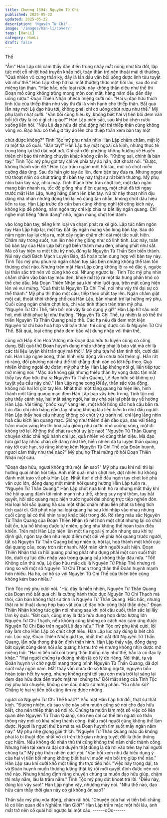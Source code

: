 ```yaml
---
title: Chương 1594: Nguyên Từ Chi
published: 2025-05-22
updated: 2025-05-22
description: 'Nguyên Từ Chi'
image: '/images/han-li/cover/'
tags: [HanLi]
category: HanLi
draft: false
---
```


Thể

"Ầm"
Hàn Lập chỉ cảm thấy đan điền trong nháy mắt nóng như lửa đốt,
lập tức một cỗ nhiệt hoả truyền khắp nới, toàn thân trở nên thoải
mái dị thường.
"Quả nhiên vô cùng thần kỳ, đây là lần đầu vãn bối uống được
linh tửu tuyệt vời như thế."
Hàn Lập khép hờ hai mắt thưởng thức một hồi lâu, sau đó mở
miệng tán thán.
"Hắc hắc, nếu loại rượu này không thần diệu như thế thì Đoạn mỗ
cũng không trông mong mòn con mắt, hàng năm đều đến đây
uống rượu."
Đoạn Thiên Nhận nhếch miệng cười nói.
"Hai vị đạo hữu thích linh tửu của thiếp thân như vậy thì đã là vinh
hạnh cho thiếp thân. Bất quá lần này mời Lệ đạo hữu tới, không
phải chỉ có uống chút rượu như thế."
Mỹ phụ lạnh nhạt cười.
"Vãn bối cũng hiếu kỳ, không biết hai vị tiền bối đem vãn bối tới
đây là có ý gì chỉ giáo?"
Hàn Lập biến sắc, sau khi bỏ chén rượu xuống liền hỏi.
"Nếu Lệ đạo hữu đã chủ động hỏi thì thiếp thân cũng không vòng
vo. Đạo hữu có thể giơ tay áo lên cho thiếp thân xem bàn tay một

chút được không?"
Tinh Tộc mỹ phu nhân nhìn Hàn Lập chằm chằm, mặt lộ ra một tia
cổ quái.
"Bàn tay!"
Hàn Lập tuy mặt ngoài cả kinh, nhưng thực tế trong lòng lại thở
dài một hơi.
Chỉ cần đối phương không hướng về Huyền thiên chi bảo thì
những chuyện khác không cần lo.
"Không sai, chính là bàn tay."
Tinh Tộc mỹ phụ giơ tay chỉ về phía tay áo hắn, dứt khoát nói.
"Được, không thành vấn đề."
Hàn Lập trầm ngâm một hồi lâu, mới có chút miễn cưỡng đáp
ứng.
Sau đó hắn giơ tay áo lên, đem bàn tay đưa ra.
Nhưng ngoại trừ thoạt nhìn có chút trắng thì bàn tay này thật sự
rất bình thường.
Mỹ phụ nhìn bàn tay này, nhíu mày. Tinh thạch trên trán chợt loé,
một đạo ngân mang bắn nhanh ra, tốc độ giống như điện quang,
một chút đã tới ngay trước mặt Hàn Lập, hung hăng đánh lên bàn
tay.
Nữ tử này thoạt nhìn dịu dàng nhã nhặn nhưng động thủ lại vô
cùng tàn nhẫn, không chút dấu hiệu liền ra tay.
Hàn Lập trước đó căn bản cũng không nghĩ tới công kích này,
không kịp đề phòng, năm ngón tay chỉ kịp chìa ra bắt lấy ngân
quang.
Chỉ nghe một tiếng "đinh đang" nhỏ, ngân mang chợt loé đánh

vào lòng bàn tay, tiếng kim loại va chạm phát ra xé gió.
Lập tức năm ngón tay Hàn Lập hợp lại, một tay bắt lấy ngân
mang vào lòng bàn tay. Sau đó năm ngón tay lại chìa ra, một cây
ngân châm chỉ dài một tấc xuất hiện. Châm này trong suốt, run
lên nhè nhẹ giống như có linh tính.
Lúc này, toàn bộ bàn tay của Hàn Lập bất ngờ biến thành màu
đen, phảng phất như sắt. Mà cổ tay hiện ra một tiêu ký nhỏ, đúng
là Nguyên Từ Thần Sơn biến thành.
Núi này dưới Bách Mạch Luyện Bảo, đã hoàn toàn dung hợp với
bàn tay này. Tinh Tộc mỹ phụ phun ra ngân châm tuy sắc bén
nhưng không thể làm tổn thương chút nào.
Nhưng trên mặt Hàn Lập cũng không lộ ra vẻ đắc ý, ngược lại
thần sắc trở nên vô cùng khó coi. Nhưng ngược lại, Tinh Tộc mỹ
phụ nhìn chằm chằm vào bàn tay màu đen, khoé mắt lộ ra một tia
hưng phấn khó có thể che dấu.
Mà Đoạn Thiên Nhận sau khi nhìn lướt qua, trên mặt cũng hiện
lên vẻ vui mừng.
"Quả thật là Nguyên Từ Chi Thể, nói như vậy thì đại sự có thể
thành."
Mỹ phụ thì thào một câu, tiếp theo phất tay lên.
Ngân châm giật một cái, thoát khỏi khống chế của Hàn Lập, bắn
nhanh trở lại hướng mỹ phụ. Cuối cùng ngân châm chợt loé, chi
vào tinh thạch trên trán mỹ phụ.
"Nguyên Từ Chi Thể, tiền bối nói vậy là có dụng ý gì?"
Hàn Lập hít sâu môt hơi, mới khôi phục lại như thường.
"Nguyên Từ Chi Thể, tự nhiên là có thể thi triển Nguyên Từ Thần
Quang pháp thể. Các hạ nếu đã đem một kiện Nguyên từ chi bảo
hoà hợp với bản thân, thì cũng được coi là Nguyên Từ Chi Thể.
Bất quá, loại công pháp đem bảo vật dung nhập với thân thể,

cùng với Hấp Kim Hoá Vương mà Đoạn đạo hữu tu luyện cũng có
công dụng. Bất quá thứ Đoạn huynh dung nhập không phải là bảo
vật mà chỉ là các tài liệu luyện khí trân quý mà thôi."
Mỹ phụ tựa hồ tâm tình tốt, cười dài nói.
Hàn Lập nghe xong, thân hình vừa động vẫn chưa hỏi thêm gì.
Hắn rất rõ ràng, đối phương nói như thế thì khẳng định còn có lời
tiếp theo. Quả nhiên không ngoài dự đoán, mỹ phụ thấy Hàn Lập
không nói gì, liền tiếp tục mở miệng nói:
"Mặc dù không giả nhưng thiếp thân hy vọng được tận mắt thấy
tay đạo hữu thả ra Nguyên Từ Thần Quang, Lệ đạo hữu sẽ không
cự tuyệt yêu cầu này chứ."
Hàn Lập nghe xong lời ấy, thần sắc vừa động, không nói hai lời
giơ tay lên. Nhất thời một tầng quang hà hiện lên, hình thành một
tầng quang mạc đem Hàn Lập bao vây bên trong. Tinh tộc mỹ phụ
thấy cảnh này, hai mắt sáng ngời, hai tay chà xát lại phất tay về
hướng Hàn Lập.
Vài tiếng "phốc xuy" vang lên, một khối hồng sắc hoả cầu bắn ra.
Lúc đầu chỉ nhỏ bằng nắm tay nhưng không lâu liền biến to như
đầu người.
Hàn Lập thấy hoả cầu nhưng không có chút ý tứ tránh né, chỉ
lặng lẳng nhìn hoả cầu kích lên quang mạc. Giống như thiểm điện
đảo qua, sau vài tiếng trầm muộn vang lên thì hoả cầu giống như
nước nhỏ xuống sông, một đi không trở lại.
Không thể phát ra chút uy lực nào!
"Nguyên Từ Thần Quang chuyên khắc chế ngũ hành chi lực, quả
nhiên vô cùng thần diệu. Mà đạo hữu giơ tay nhấc chân dễ dàng
như thế, hiển nhiên đã tu luyện thần quang này tới cực hạn, sợ
rằng không kém Nguyên Từ Chi Thể của Đoàn huynh, ngươi cảm
thấy như thế nào?"
Mỹ phụ họ Thái mừng rỡ hỏi Đoạn Thiên Nhận một câu.

"Đoạn đạo hữu, ngươi không thử một lần sao?"
Mỹ phụ sau khi nói thì lại hướng quái nhân hỏi tiếp.
Ánh mắt quái nhân chợt loé, đột nhiên hư không đánh một trảo về
phía Hàn Lập. Nhất thời ở chỗ đầu ngón tay chợt loé phù văn cực
lớn, đồng dạng một mảnh hôi quang hướng Hàn Lập tuôn ra.
"Nguyên Từ Thần Quang."
Hàn Lập chút nữa kinh hô ra nhưng mắt thấy khí thế hôi quang
đánh tới mình mạnh như thế, không suy nghĩ thêm, tay bắt quyết,
hôi sắc quang mạc hiện trước người đại phóng trực tiếp nghên
đón.
Hai loại hôi sắc quang hà sau một khắc chạm nhau liền phát ra
tiếng tích tích quái dị. Giờ phút này hai loại quang hà sau khi nhập
vào nhau nhưng cuối cùng lại có thể nhìn ra sự khác biệt trong
đó.
Rõ ràng màu sắc Nguyên Từ Thần Quang của Đoạn Thiên Nhận
rõ nét hơn một chút nhưng lại có chút bất ổn, tựa hồ không được
tự nhiên, giống như không thể hoàn toàn điều khiển.
Trên mặt Hàn Lập hiện lên một tia ngoài ý muốn nhưng sau khi tự
định giá, ngón tay đen như mực điểm một cái về phía hôi quang
trước người, tất cả Nguyên Từ Thần Quang bống nhiên tụ hội lại,
hoá thành một khối cực đại quang cầu, xoay tròn rất nhanh.
Một màn kinh người xuất hiện.
Đoạn Thiên Nhận thả ra hôi quang phảng phất như đụng phải một
con suối thật lớn, dưới cự lực đều nhập vào trong quang cầu
không thấy đâu nữa.
"Tốt! Không cần thử nữa, Lệ đạo hữu mặc dù là Nguyên Từ Pháp
Thể nhưng rõ ràng so với một số Nguyên Từ Chi Thạch trong
thân thể Đoàn huynh mạnh hơn nhiều. Ha ha, cơ hồ so với
Nguyên Từ Chi Thể của thiên tiên cũng không kém bao nhiêu."

Tinh Tộc mỹ phụ cười nói.
"Hừ, đây là hiển nhiên, Nguyên Từ Thần Quang của Đoạn mỗ bất
quá chỉ là cường hành thúc dục Nguyên Từ Chi Thạch mà thôi,
căn bản không thật sự tính là Nguyên Từ Thần Quang. Hắc hắc,
nhưng thật ra bí thuật dung hợp bảo vật của Lệ đạo hữu cũng thật
thần diệu."
Đoạn Thiên Nhận không tức giận nói nhưng sau khi nói câu cuối,
thần sắc lại lấy làm kỳ quái.
"Bất quá, cũng may là đạo hữu dung hợp được lượng lớn Nguyên
Từ Chi Thạch, nếu không cũng không có cách nào cảm ứng được
Nguyên Từ Chi Bảo trên người Lệ đạo hữu."
Tinh Tộc mỹ phụ khẽ cười, lời này làm cho Hàn Lập có chút chợt
hiểu.
Hàn Lập lúc này đúng là hết chỗ nói.
Lúc này, Đoạn Thiên Nhận giơ tay, nhất thời cắt đứt Nguyên Từ
Thần Quang, lần nữa thong thả ổn định thân hình. Hàn Lập thấy
vậy, đồng dạng bắt quyết cũng đem hôi sắc quang hà thu trở về
nhưng không nhịn được mở miệng hỏi:
"Hai vị tiền bối coi trọng thần thông này như thế, hẳn là có đạo lý
khác."
"Hai người chúng ta đương nhiên là có lý do riêng. Nói thật, ta và
Đoàn huynh vì chờ người mang trong mình Nguyên Từ Thần
Quang, đã đợi suốt mấy ngàn năm. Mắt thấy vẫn chưa đủ số
lượng người, nguyên bổn hoàn toàn hết hy vọng, nhưng không
nghĩ tới sau cơn mưa trời lại sáng lại đem đạo hữu đưa đến trước
mặt hai chúng ta."
Đôi mắt sáng của Tinh Tộc mỹ phụ lưu chuyển, không che dấu
được sự hưng phấn.
"Đủ nhân số? Chẳng lẽ hai vị tiền bối cũng tìm ra được những

người có Nguyên Từ Chi Thể khác?"
Sắc mặt Hàn Lập hơi đổi, thật sự thất kinh.
"Đương nhiên, dù sao việc này sớm muộn cũng sẽ nói cho đạo
hữu biết, cho nên thiếp thân sẽ nói rõ. Chúng ta muốn làm một số
việc có liên quan đến Nguyên Từ Thần Quang, cho nên chỉ có thể
tìm người có thần thông này mới có khả năng thành công, thiếu
một người cũng không thể làm được. Ngươi là người thứ ba mà ta
và Đoạn huynh tìm suốt mấy ngàn năm nay."
Mỹ phụ nhẹ giọng giải thích.
"Nguyên Từ Thần Quang mặc dù không phải là bí thuật độc nhất
vô dị trên thế gian nhưng tuyệt đối là thần thông cực hiếm. Nếu
không đủ nhân thủ thì cũng không thể nắm chắc thành công.
Nhưng hiện tại xem ra đại cơ duyên thật đúng là đã rơi vào trên
tay hai người chúng ta."
Mỹ phụ thản nhiên cười nói.
"Vãn bối xem như đã hiểu dụng ý của hai vị tiền bối nhưng không
biết hai vị muốn vãn bối trợ giúp thế nào."
Hàn Lập sau khi cười khổ một tiếng thì trực tiếp hỏi.
"Việc này trọng đại, ta và Đoàn huynh muốn thương lượng thật kỹ
rồi mới quyết định được nên nói thế nào. Nhưng khẳng định rằng
chuyện chúng ta muốn đạo hữu giúp, chậm thì mấy năm, lâu là
trăm năm."
Tinh Tộc mỹ phụ dứt khoát trả lời.
"Điều này, đúng lúc vậy sao!"
Hàn Lập nghe vậy, nhướng mày nói.
"Như thế nào, đạo hữu cảm thấy thời gian này có gì không ổn
sao?"

Thần sắc mỹ phụ vừa động, chậm rãi hỏi.
"Chuyện của hai vị tiền bối chẳng lẽ có liên quan đến Nghiễm Hàn
Giới?"
Hàn Lập trầm mặc một hồi lâu, ánh mắt trở nên cổ quái hỏi ngược
lại một câu.
------oOo------
